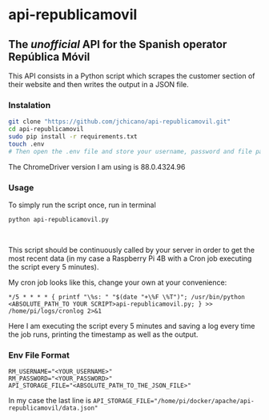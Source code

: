 # api-republicamovil

## The <i>unofficial</i> API for the Spanish operator República Móvil
This API consists in a Python script which scrapes the customer section of their website and then writes the output in a JSON file.

### Instalation
``` bash
git clone "https://github.com/jchicano/api-republicamovil.git"
cd api-republicamovil
sudo pip install -r requirements.txt
touch .env
# Then open the .env file and store your username, password and file path. Use the provided format at the bottom of this README.
```
The ChromeDriver version I am using is 88.0.4324.96

### Usage
To simply run the script once, run in terminal
```
python api-republicamovil.py
```

<br>

This script should be continuously called by your server in order to get the most recent data (in my case a Raspberry Pi 4B with a Cron job executing the script every 5 minutes).

My cron job looks like this, change your own at your convenience:
```
*/5 * * * * { printf "\%s: " "$(date "+\%F \%T")"; /usr/bin/python <ABSOLUTE_PATH_TO YOUR SCRIPT>api-republicamovil.py; } >> /home/pi/logs/cronlog 2>&1
```

Here I am executing the script every 5 minutes and saving a log every time the job runs, printing the timestamp as well as the output.

### Env File Format
```
RM_USERNAME="<YOUR_USERNAME>"
RM_PASSWORD="<YOUR_PASSWORD>"
API_STORAGE_FILE="<ABSOLUTE_PATH_TO_THE_JSON_FILE>"
```
In my case the last line is `API_STORAGE_FILE="/home/pi/docker/apache/api-republicamovil/data.json"`
